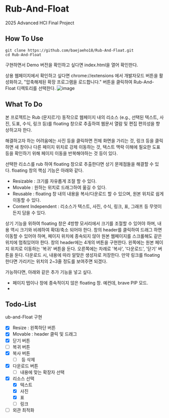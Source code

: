 # Rub-And-Float
2025 Advanced HCI Final Project

## How To Use

```
git clone https://github.com/baejaeho18/Rub-And-Float.git
cd Rub-And-Float
```

구현하면서 Demo 버전을 확인하고 싶다면 index.html을 열어 확인한다.

상용 웹페이지에서 확인하고 싶다면 chrome://extensions 에서 개발자모드 버튼을 활성화하고, "압축해제된 확장 프로그램을 로드합니다." 버튼을 클릭하여 Rub-And-Float 디렉토리를 선택한다.
![image](https://github.com/user-attachments/assets/f4a7f663-339d-41ff-adfd-e7ad428fc317)

## What To Do

본 프로젝트는 Rub (문지르기) 동작으로 웹페이지 내의 리소스 (e.g., 선택된 텍스트, 사진, 도표, 수식, 링크 등)를 floating 창으로 추출하여 
웹문서 열람 및 편집 편의성을 향상하고자 한다.

해결하고자 하는 어려움에는 사진 등을 클릭하면 전체 화면을 가리는 것, 링크 등을 클릭하면 새 창이나 다른 페이지 위치로 강제 이동하는 것, 텍스트 맥락 이해에 필요한 도표 등을 확인하기 위해 페이지 이동을 반복해야하는 것 등이 있다.

선택한 리소스를 rub 하여 floating 창으로 추출한다면 상기 문제점들을 해결할 수 있다.
floating 창의 핵심 기능은 아래와 같다.
- Resizable : 크기를 자유롭게 조절 할 수 있다.
- Movable : 원하는 위치로 드래그하여 옮길 수 있다.
- Reusable : floating 창 내의 내용을 복사/다운로드 할 수 있으며, 원본 위치로 쉽게 이동할 수 있다.
- Content Independent : 리소스가 텍스트, 사진, 수식, 링크, 표, 그래프 등 무엇이든지 담을 수 있다.

상기 기능을 위하여 floating 창은 4방향 모서리에서 크기를 조절할 수 있어야 하며, 내용 역시 크기와 비례하여 확대/축소 되어야 한다.
창의 header를 클릭하여 드래그 하면 이동할 수 있어야 하며, 페이지 위치에 종속되지 않아 원본 웹페이지를 스크롤해도 같은 위치에 멈춰있어야 한다.
창의 header에는 4개의 버튼을 구현한다. 왼쪽에는 원본 페이지 위치로 이동하는 '복귀' 버튼을 둔다. 오른쪽에는 차례로 '복사', '다운로드', '닫기' 버튼을 둔다. 다운로드 시, 내용에 따라 알맞은 생성자로 저장한다.
만약 링크를 floating 한다면 가리키는 위치의 2~3줄 정도를 보여주면 되겠다.


가능하다면, 아래와 같은 추가 기능을 넣고 싶다.
- 페이지 탭이나 창에 종속적이지 않은 floating 창. 예컨데, brave PIP 모드.
- 

## Todo-List

ub-and-Float 구현

- [x]  Resize : 왼쪽하단 버튼
- [x]  Movable : header 클릭 및 드래그
- [x]  닫기 버튼
- [ ]  복귀 버튼
- [x]  복사 버튼
    - [ ]  <tag> 등 삭제
- [x]  다운로드 버튼
    - [ ]  내용에 맞는 확장자 선택
- [x]  리소스 선택
    - [x]  텍스트
    - [x]  사진
    - [x]  표
    - [ ]  링크
- [ ]  외관 최적화